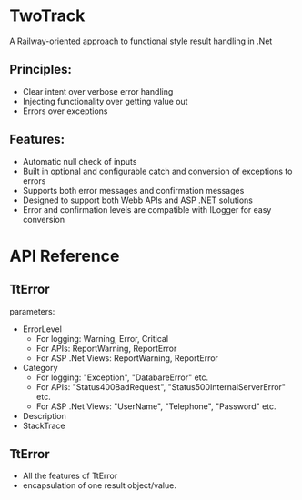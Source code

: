 # TwoTrack
A Railway-oriented approach to functional style result handling in .Net

## Principles:
- Clear intent over verbose error handling
- Injecting functionality over getting value out
- Errors over exceptions

## Features:
- Automatic null check of inputs
- Built in optional and configurable catch and conversion of exceptions to errors
- Supports both error messages and confirmation messages
- Designed to support both Webb APIs and ASP .NET solutions
- Error and confirmation levels are compatible with ILogger for easy conversion
 
# API Reference
## TtError 
parameters:
- ErrorLevel
  - For logging: Warning, Error, Critical
  - For APIs: ReportWarning, ReportError
  - For ASP .Net Views: ReportWarning, ReportError
- Category
  - For logging: "Exception", "DatabareError" etc. 
  - For APIs: "Status400BadRequest",  "Status500InternalServerError" etc. 
  - For ASP .Net Views: "UserName", "Telephone", "Password" etc.
- Description
- StackTrace

## TtError<T>
- All the features of TtError
- encapsulation of one result object/value.
